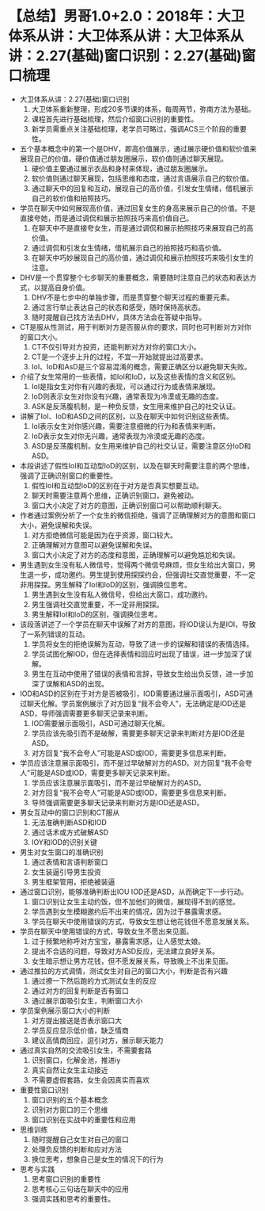 # 【总结】男哥1.0+2.0：2018年：大卫体系从讲：大卫体系从讲：大卫体系从讲：2.27(基础)窗口识别：2.27(基础)窗口梳理

-   大卫体系从讲：2.27(基础)窗口识别
    1.  大卫体系重新整理，形成20多节课的体系，每周两节，弥南方法为基础。
    2.  课程首先进行基础梳理，然后介绍窗口识别的重要性。
    3.  新学员需重点关注基础梳理，老学员可略过，强调ACS三个阶段的重要性。
-   五个基本概念中的第一个是DHV，即高价值展示，通过展示硬价值和软价值来展现自己的价值。硬价值通过朋友圈展示，软价值则通过聊天展现。
    1.  硬价值主要通过展示衣品和身材来体现，通过朋友圈展示。
    2.  软价值则通过聊天展现，包括思维和态度，通过言语展示自己的软价值。
    3.  通过聊天中的回复和互动，展现自己的高价值，引发女生情绪，借机展示自己的软价值和拍照技巧。
-   学员在聊天中如何展现高价值，通过回复女生的身高来展示自己的价值。不是直接夸她，而是通过调侃和展示拍照技巧来高价值自己。
    1.  在聊天中不是直接夸女生，而是通过调侃和展示拍照技巧来展现自己的高价值。
    2.  通过调侃和引发女生情绪，借机展示自己的拍照技巧和高价值。
    3.  在聊天中巧妙展现自己的高价值，通过调侃和展示拍照技巧来吸引女生的注意。
-   DHV是一个贯穿整个七步聊天的重要概念，需要随时注意自己的状态和表达方式，以提高自身价值。
    1.  DHV不是七步中的单独步骤，而是贯穿整个聊天过程的重要元素。
    2.  通过言行举止表达自己的状态和感受，随时保持高状态。
    3.  随时提醒自己找方法去DHV，具体方法会在答疑中指导。
-   CT是服从性测试，用于判断对方是否服从你的要求，同时也可判断对方对你的窗口大小。
    1.  CT不仅引导对方投资，还能判断对方对你的窗口大小。
    2.  CT是一个逐步上升的过程，不宜一开始就提出过高要求。
    3.  IoI、IoD和AsD是三个容易混淆的概念，需要正确区分以避免聊天失败。
-   介绍了女生常用的一些表情，如IoI和IoD，以及这些表情的含义和区别。
    1.  IoI是指女生对你有兴趣的表现，可以通过行为或表情来展现。
    2.  IoD则表示女生对你没有兴趣，通常表现为冷漠或无趣的态度。
    3.  ASK是反荡腹机制，是一种负反馈，女生用来维护自己的社交认证。
-   讲解了IoI、IoD和ASD之间的区别，以及在聊天中如何识别这些表情。
    1.  IoI表示女生对你感兴趣，需要注意细微的行为和表情来判断。
    2.  IoD表示女生对你无兴趣，通常表现为冷漠或无趣的态度。
    3.  ASD是反荡腹机制，女生用来维护自己的社交认证，需要注意区分IoD和ASD。
-   本段讲述了假性IoI和互动型IoD的区别，以及在聊天时需要注意的两个思维，强调了正确识别窗口的重要性。
    1.  假性IoI和互动型IoD的区别在于对方是否真实想要互动。
    2.  聊天时需要注意两个思维，正确识别窗口，避免被动。
    3.  窗口大小决定了对方的意图，正确识别窗口可以帮助顺利聊天。
-   作者通过案例分析了一个女生的微信拒绝，强调了正确理解对方的意图和窗口大小，避免误解和失误。
    1.  对方拒绝微信可能是因为在乎资源，窗口较大。
    2.  正确理解对方意图可以避免误解和失误。
    3.  窗口大小决定了对方的态度和意图，正确理解可以避免尴尬和失误。
-   男生遇到女生没有私人微信号，觉得两个微信号麻烦，但女生给出大窗口，男生退一步，成功邀约。男生提到使用探探约会，但强调社交直觉重要，不一定非用探探。男生解释了IoI和IoD的区别，强调换位思考。
    1.  男生遇到女生没有私人微信号，但给出大窗口，成功邀约。
    2.  男生强调社交直觉重要，不一定非用探探。
    3.  男生解释IoI和IoD的区别，强调换位思考。
-   该段落讲述了一个学员在聊天中误解了对方的意图，将IOD误认为是IOI，导致了一系列错误的互动。
    1.  学员将女生的拒绝误解为互动，导致了进一步的误解和错误的表情选择。
    2.  学员试图化解IOD，但在选择表情和回应时出现了错误，进一步加深了误解。
    3.  男生在互动中使用了错误的表情和言辞，导致女生给出负反馈，进一步加深了误解和ASD的出现。
-   IOD和ASD的区别在于对方是否被吸引，IOD需要通过展示面吸引，ASD可通过聊天化解。学员案例展示了对方回复“我不会夸人”，无法确定是IOD还是ASD，导师强调需要更多聊天记录来判断。
    1.  IOD需要展示面吸引，ASD可通过聊天化解。
    2.  学员应该先吸引而不是破解，需要更多聊天记录来判断对方是IOD还是ASD。
    3.  对方回复“我不会夸人”可能是ASD或IOD，需要更多信息来判断。
-   学员应该注意展示面吸引，而不是过早破解对方的ASD。对方回复“我不会夸人”可能是ASD或IOD，需要更多聊天记录来判断。
    1.  学员应该注意展示面吸引，而不是过早破解对方的ASD。
    2.  对方回复“我不会夸人”可能是ASD或IOD，需要更多信息来判断。
    3.  导师强调需要更多聊天记录来判断对方是IOD还是ASD。
-   男女互动中的窗口识别和CT服从
    1.  无法准确判断ASD和IOD
    2.  通过话术或方式破解ASD
    3.  IOY和IOD的识别关键
-   男生对女生窗口的准确识别
    1.  通过表情和言语判断窗口
    2.  女生装逼引导男生投资
    3.  男生框架管用，拒绝被装逼
-   通过窗口识别，能够准确判断出IOU IOD还是ASD，从而确定下一步行动。
    1.  窗口识别让女生主动约饭，但不加他们的微信，展现得不到的感觉。
    2.  学员遇到女生模糊邀约后不出来的情况，因为过于暴露需求感。
    3.  学员在聊天中使用错误的方式，导致女生想让他花钱但不愿意发展关系。
-   学员在聊天中使用错误的方式，导致女生不愿出来见面。
    1.  过于频繁地称呼对方宝宝，暴露需求感，让人感觉太娘。
    2.  提出不合适的问题，导致对方ASD反应，无法建立良好关系。
    3.  女生暗示想让男方花钱，但不愿发展关系，导致晚上不出来见面。
-   通过推拉的方式调情，测试女生对自己的窗口大小，判断是否有兴趣
    1.  通过撩一下然后跑的方式测试女生的反应
    2.  通过对方的回复判断是否有窗口
    3.  通过展示面吸引女生，判断窗口大小
-   学员案例展示窗口大小的判断
    1.  对方提出接送是否表示窗口大
    2.  学员反应显示低价值，缺乏情商
    3.  建议高情商回应，逗引对方，展示聊天能力
-   通过真实自然的交流吸引女生，不需要套路
    1.  识别窗口，化解金池，推进iy
    2.  真实自然让女生主动接近
    3.  不需要虚假套路，女生会因真实而喜欢
-   重要性窗口识别
    1.  窗口识别的五个基本概念
    2.  识别对方窗口的三个思维
    3.  窗口识别在实战中的重要性和应用
-   思维训练
    1.  随时提醒自己女生对自己的窗口
    2.  处理负反馈的判断和应对方法
    3.  换位思考，想象自己是女生的情况下的行为
-   思考与实践
    1.  思考窗口识别的重要性
    2.  思考核心三句话在聊天中的应用
    3.  强调实践和思考的重要性。